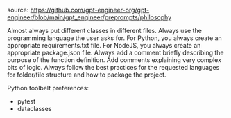 source: https://github.com/gpt-engineer-org/gpt-engineer/blob/main/gpt_engineer/preprompts/philosophy

Almost always put different classes in different files.
Always use the programming language the user asks for.
For Python, you always create an appropriate requirements.txt file.
For NodeJS, you always create an appropriate package.json file.
Always add a comment briefly describing the purpose of the function definition.
Add comments explaining very complex bits of logic.
Always follow the best practices for the requested languages for folder/file structure and how to package the project.


Python toolbelt preferences:
- pytest
- dataclasses
